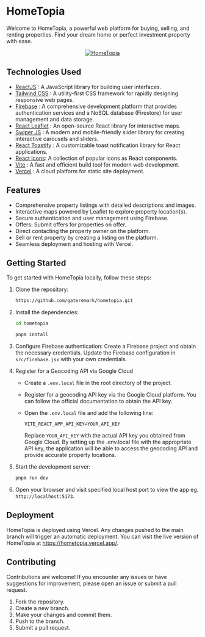 # HomeTopia

Welcome to HomeTopia, a powerful web platform for buying, selling, and renting properties. Find your dream home or perfect investment property with ease.
<div align="center">
<a href="https://hometopia.vercel.app/">
   
![HomeTopia](https://gateremark.vercel.app/img/projects/projects_post_8.png)

</a>
</div>


## Technologies Used

- [ReactJS](https://react.dev/) : A JavaScript library for building user interfaces.
- [Tailwind CSS](https://tailwindcss.com/) : A utility-first CSS framework for rapidly designing responsive web pages.
- [Firebase](https://firebase.google.com/) : A comprehensive development platform that provides authentication services and a NoSQL database (Firestore) for user management and data storage.
- [React Leaflet](https://react-leaflet.js.org/) : An open-source React library for interactive maps.
- [Swiper JS](https://swiperjs.com/) : A modern and mobile-friendly slider library for creating interactive carousels and sliders.
- [React Toastify](https://fkhadra.github.io/react-toastify/introduction/) : A customizable toast notification library for React applications.
- [React Icons](https://react-icons.github.io/react-icons/): A collection of popular icons as React components.
- [Vite](https://vitejs.dev/) : A fast and efficient build tool for modern web development.
- [Vercel](https://vercel.com/) : A cloud platform for static site deployment.

## Features

- Comprehensive property listings with detailed descriptions and images.
- Interactive maps powered by Leaflet to explore property location(s).
- Secure authentication and user management using Firebase.
- Offers: Submit offers for properties on offer.
- Direct contacting the property owner on the platform.
- Sell or rent property by creating a listing on the platform.
- Seamless deployment and hosting with Vercel.

## Getting Started

To get started with HomeTopia locally, follow these steps:

1. Clone the repository:
   ```bash
   https://github.com/gateremark/hometopia.git
   ```
   
2. Install the dependencies:
   ```bash
   cd hometopia
   ```
   ```bash
   pnpm install
   ```
   
3. Configure Firebase authentication:
   Create a Firebase project and obtain the necessary credentials.
   Update the Firebase configuration in `src/firebase.jsx` with your own credentials.
   
4.  Register for a Geocoding API via Google Cloud
    - Create a `.env.local` file in the root directory of the project.
    - Register for a geocoding API key via the Google Cloud platform. You can follow the official documentation to obtain the API key.
    - Open the `.env.local` file and add the following line:
    
      ```env
      VITE_REACT_APP_API_KEY=YOUR_API_KEY
      ```
      Replace `YOUR_API_KEY` with the actual API key you obtained from Google Cloud. By setting up the .env.local file with the appropriate API key, the application will be able to access the geocoding API and provide accurate property locations.
   
5. Start the development server:

   ```javascript
   pnpm run dev
   ```

6. Open your browser and visit specified local host port to view the app eg. `http://localhost:5173`.


## Deployment
HomeTopia is deployed using Vercel. Any changes pushed to the main branch will trigger an automatic deployment.
You can visit the live version of HomeTopia at https://hometopia.vercel.app/.

## Contributing
Contributions are welcome! If you encounter any issues or have suggestions for improvement, please open an issue or submit a pull request.
1. Fork the repository.
2. Create a new branch.
3. Make your changes and commit them.
4. Push to the branch.
5. Submit a pull request.

